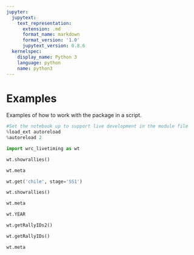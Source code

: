 ```yaml
---
jupyter:
  jupytext:
    text_representation:
      extension: .md
      format_name: markdown
      format_version: '1.0'
      jupytext_version: 0.8.6
  kernelspec:
    display_name: Python 3
    language: python
    name: python3
---
```


# Examples

Examples of how to work with the package in a script.

```python
#Set the notebook up to support live development in the module file
%load_ext autoreload
%autoreload 2
```

```python
import wrc_livetiming as wt
```

```python
wt.showrallies()
```

```python
wt.meta

```

```python
wt.get('chile', stage='SS1')
```

```python
wt.showrallies()
```

```python
wt.meta
```

```python
wt.YEAR
```

```python
wt.getRallyIDs2()
```

```python
wt.getRallyIDs()
```

```python
wt.meta
```

```python

```
